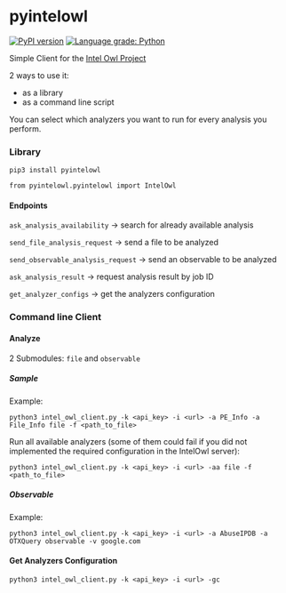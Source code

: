 # pyintelowl

[![PyPI version](https://badge.fury.io/py/pyintelowl.svg)](https://badge.fury.io/py/pyintelowl)
[![Language grade: Python](https://img.shields.io/lgtm/grade/python/g/mlodic/pyintelowl.svg?logo=lgtm&logoWidth=18)](https://lgtm.com/projects/g/mlodic/pyintelowl/context:python)

Simple Client for the [Intel Owl Project](https://github.com/certego/IntelOwl)

2 ways to use it:
* as a library
* as a command line script

You can select which analyzers you want to run for every analysis you perform.

### Library
`pip3 install pyintelowl`

`from pyintelowl.pyintelowl import IntelOwl`

#### Endpoints
`ask_analysis_availability` -> search for already available analysis

`send_file_analysis_request` -> send a file to be analyzed

`send_observable_analysis_request` -> send an observable to be analyzed

`ask_analysis_result` -> request analysis result by job ID

`get_analyzer_configs` -> get the analyzers configuration


### Command line Client

#### Analyze
2 Submodules: `file` and `observable`

##### Sample
Example:

`python3 intel_owl_client.py -k <api_key> -i <url> -a PE_Info -a File_Info file -f <path_to_file>`

Run all available analyzers (some of them could fail if you did not implemented the required configuration in the IntelOwl server):

`python3 intel_owl_client.py -k <api_key> -i <url> -aa file -f <path_to_file>`

##### Observable
Example:

`python3 intel_owl_client.py -k <api_key> -i <url> -a AbuseIPDB -a OTXQuery observable -v google.com`

#### Get Analyzers Configuration
`python3 intel_owl_client.py -k <api_key> -i <url> -gc`